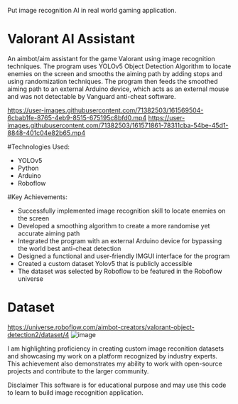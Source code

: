 
Put image recognition AI in real world gaming application.

# Valorant AI Assistant
An aimbot/aim assistant for the game Valorant using image recognition techniques. The program uses YOLOv5 Object Detection Algorithm to locate enemies on the screen and smooths the aiming path by adding stops and using randomization techniques. The program then feeds the smoothed aiming path to an external Arduino device, which acts as an external mouse and was not detectable by Vanguard anti-cheat software.

https://user-images.githubusercontent.com/71382503/161569504-6cbab1fe-8765-4eb9-8515-675195c8bfd0.mp4
https://user-images.githubusercontent.com/71382503/161571861-78311cba-54be-45d1-8848-401c04e82b65.mp4

#Technologies Used:
- YOLOv5
- Python
- Arduino
- Roboflow

#Key Achievements:
- Successfully implemented image recognition skill to locate enemies on the screen
- Developed a smoothing algorithm to create a more randomise yet accurate aiming path
- Integrated the program with an external Arduino device for bypassing the world best anti-cheat detection
- Designed a functional and user-friendly IMGUI interface for the program
- Created a custom dataset Yolov5 that is publicly accessible
- The dataset was selected by Roboflow to be featured in the Roboflow universe


# Dataset
https://universe.roboflow.com/aimbot-creators/valorant-object-detection2/dataset/4
![image](https://user-images.githubusercontent.com/71382503/222947044-f59090e3-54e7-43ff-b38a-f6289aa49d97.png)

I am highlighting proficiency in creating custom image reconition datasets and showcasing my work on a platform recognized by industry experts. This achievement also demonstrates my ability to work with open-source projects and contribute to the larger community.

Disclaimer
This software is for educational purpose and may use this code to learn to build image recognition application.


